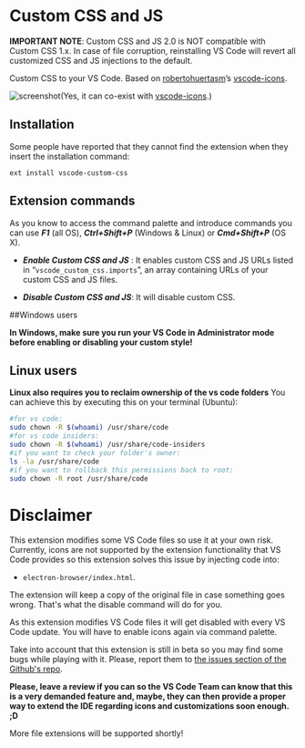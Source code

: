 # Custom CSS and JS

**IMPORTANT NOTE**: Custom CSS and JS 2.0 is NOT compatible with Custom CSS 1.x. In case of file corruption, reinstalling VS Code will revert all customized CSS and JS injections to the default.

Custom CSS to your VS Code. Based on [robertohuertasm](https://github.com/robertohuertasm)’s [vscode-icons](https://github.com/robertohuertasm/vscode-icons).

![screenshot](https://raw.githubusercontent.com/be5invis/vscode-custom-css/master/screenshot.png)(Yes, it can co-exist with [vscode-icons](https://github.com/robertohuertasm/vscode-icons).)

## Installation

Some people have reported that they cannot find the extension when they insert the installation command:
```
ext install vscode-custom-css
```

## Extension commands

As you know to access the command palette and introduce commands you can use ***F1*** (all OS), ***Ctrl+Shift+P*** (Windows & Linux) or ***Cmd+Shift+P*** (OS X).

- ***Enable Custom CSS and JS*** : It enables custom CSS and JS URLs listed in “`vscode_custom_css.imports`”, an array containing URLs of your custom CSS and JS files.

- ***Disable Custom CSS and JS***: It will disable custom CSS.

##Windows users

**In Windows, make sure you run your VS Code in Administrator mode before enabling or disabling your custom style!**

## Linux users
**Linux also requires you to reclaim ownership of the vs code folders** 
You can achieve this by executing this on your terminal (Ubuntu):
```sh
#for vs code:
sudo chown -R $(whoami) /usr/share/code
#for vs code insiders:
sudo chown -R $(whoami) /usr/share/code-insiders
#if you want to check your folder's owner:
ls -la /usr/share/code
#if you want to rollback this permissions back to root:
sudo chown -R root /usr/share/code
```

# Disclaimer
This extension modifies some VS Code files so use it at your own risk.
Currently, icons are not supported by the extension functionality that VS Code provides so this extension solves this issue by injecting code into:

- `electron-browser/index.html`.

The extension will keep a copy of the original file in case something goes wrong. That's what the disable command will do for you.

As this extension modifies VS Code files it will get disabled with every VS Code update. You will have to enable icons again via command palette.

Take into account that this extension is still in beta so you may find some bugs while playing with it. Please, report them to [the issues section of the Github's repo](https://github.com/be5invis/vscode-custom-icons/issues).

**Please, leave a review if you can so the VS Code Team can know that this is a very demanded feature and, maybe, they can then provide a proper way to extend the IDE regarding icons and customizations soon enough. ;D**

More file extensions will be supported shortly!
